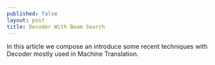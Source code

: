 ```yaml
---
published: false
layout: post
title: Decoder With Beam Search
---
```


In this article we compose an introduce some recent techniques with Decoder mostly used in Machine Translation.
